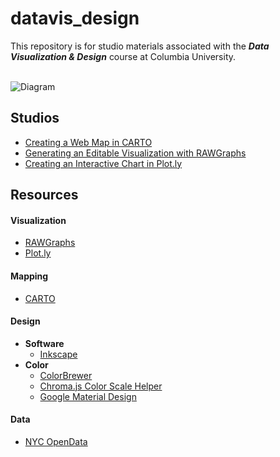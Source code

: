 # datavis_design
This repository is for studio materials associated with the ***Data Visualization &amp; Design*** course at Columbia University.<br/><br/>

![Diagram](https://github.com/emilyfuhrman/datavis_design/blob/master/Images/node_link.png)

## Studios
* [Creating a Web Map in CARTO](https://github.com/emilyfuhrman/datavis_design/blob/master/2017_Summer/Studios/01_Creating_a_web_map_in_CARTO.md)
* [Generating an Editable Visualization with RAWGraphs](https://github.com/emilyfuhrman/datavis_design/blob/master/2017_Summer/Studios/02_Generating_an_editable_visualization_with_RAWGraphs.md)
* [Creating an Interactive Chart in Plot.ly](https://github.com/emilyfuhrman/datavis_design/blob/master/2017_Summer/Studios/03_Creating_an_interactive_chart_in_Plotly.md)

## Resources

#### Visualization
* [RAWGraphs](http://app.rawgraphs.io/)
* [Plot.ly](https://plot.ly/)

#### Mapping
* [CARTO](carto.com)

#### Design
* **Software**
  * [Inkscape](https://inkscape.org/en/)
* **Color**
  * [ColorBrewer](http://colorbrewer2.org/)
  * [Chroma.js Color Scale Helper](https://gka.github.io/palettes/)
  * [Google Material Design](https://material.io/guidelines/style/color.html#color-color-palette)

#### Data
* [NYC OpenData](https://opendata.cityofnewyork.us/)
